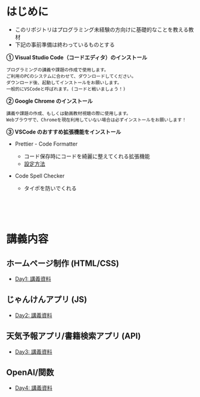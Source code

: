 # はじめに

- このリポジトリはプログラミング未経験の方向けに基礎的なことを教える教材
- 下記の事前準備は終わっているものとする

**① Visual Studio Code（コードエディタ）のインストール**

```
プログラミングの講義や課題の作成で使用します。
ご利用のPCのシステムに合わせて、ダウンロードしてください。
ダウンロード後、起動してインストールをお願いします。
一般的にVSCodeと呼ばれます。(コードと戦いましょう！)
```

**② Google Chrome のインストール**

```
講義や課題の作成、もしくは動画教材視聴の際に使用します。
Webブラウザで、Chromeを現在利用していない場合は必ずインストールをお願いします！
```

**③ VSCode のおすすめ拡張機能をインストール**

- Prettier - Code Formatter

  - コード保存時にコードを綺麗に整えてくれる拡張機能
  - [設定方法](https://webspe.net/vscode-prettier/)

- Code Spell Checker
  - タイポを防いでくれる

<br />
<br />
<br />

# 講義内容

## ホームページ制作 (HTML/CSS)

- [Day1: 講義資料](./day1/README.md)

## じゃんけんアプリ (JS)

- [Day2: 講義資料](./day2/README.md)

## 天気予報アプリ/書籍検索アプリ (API)

- [Day3: 講義資料](./day3/README.md)

## OpenAI/関数

- [Day4: 講義資料](./day4/README.md)
